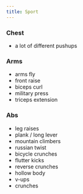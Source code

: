 ```yaml
---
title: Sport
---
```




### Chest
- a lot of different pushups

### Arms
- arms fly
- front raise
- biceps curl
- military press
- triceps extension

### Abs
- leg raises
- plank / long lever
- mountain climbers
- russian twist
- bicycle crunches
- flutter kicks
- reverse crunches
- hollow body 
- v-ups
- crunches
